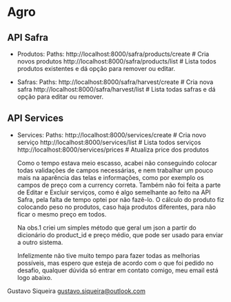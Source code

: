Agro
============

API Safra
-------
- Produtos:
	Paths:
		http://localhost:8000/safra/products/create # Cria novos produtos
		http://localhost:8000/safra/products/list # Lista todos produtos existentes e dá opção para remover ou editar.

- Safras:
	Paths:
		http://localhost:8000/safra/harvest/create # Cria nova safra
		http://localhost:8000/safra/harvest/list # Lista todas safras e dá opção para editar ou remover.


API Services
-------
- Services:
	Paths:
		http://localhost:8000/services/create # Cria novo serviço
		http://localhost:8000/services/list # Lista todos serviços
		http://localhost:8000/services/prices # Atualiza price dos produtos



	Como o tempo estava meio escasso, acabei não conseguindo colocar todas validações de campos necessárias, e nem trabalhar um pouco mais na aparência das telas e informações,
como por exemplo os campos de preço com a currency correta.
	Também não foi feita a parte de Editar e Excluir serviços, como é algo semelhante ao feito na API Safra, pela falta de tempo optei por não fazê-lo.
	O cálculo do produto fiz colocando peso no produtos, caso haja produtos diferentes, para não ficar o mesmo preço em todos.
	
	Na obs.1 criei um simples método que geral um json a partir do dicionário do product_id e preço médio, que pode ser usado para enviar a outro sistema.

	Infelizmente não tive muito tempo para fazer todas as melhorias possíveis, mas espero que esteja de acordo com o que foi pedido no desafio, 
qualquer dúvida só entrar em contato comigo, meu email está logo abaixo.


Gustavo Siqueira
gustavo.siqueira@outlook.com
